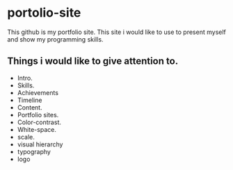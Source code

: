 # portolio-site

This github is my portfolio site. This site i would like to use to present myself and show my programming skills. 

## Things i would like to give attention to. 

* Intro. 
* Skills.
* Achievements
* Timeline
* Content. 
* Portfolio sites.
* Color-contrast. 
* White-space.  
* scale. 
* visual hierarchy
* typography
* logo